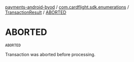 [payments-android-byod](../../index.md) / [com.cardflight.sdk.enumerations](../index.md) / [TransactionResult](index.md) / [ABORTED](./-a-b-o-r-t-e-d.md)

# ABORTED

`ABORTED`

Transaction was aborted before processing.

